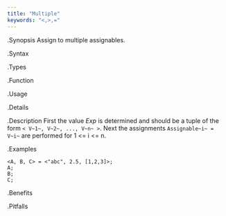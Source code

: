 ```yaml
---
title: "Multiple"
keywords: "<,>,="
---
```


.Synopsis
Assign to multiple assignables.

.Syntax

.Types

.Function
       
.Usage

.Details

.Description
First the value _Exp_ is determined and should be a tuple of the form `< V~1~, V~2~, ..., V~n~ >`.
Next the assignments `Assignable~i~ = V~i~` are performed for 1 \<= i \<= n.

.Examples
```rascal-shell
<A, B, C> = <"abc", 2.5, [1,2,3]>;
A;
B;
C;
```

.Benefits

.Pitfalls

